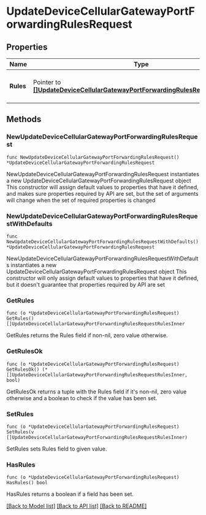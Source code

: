 # UpdateDeviceCellularGatewayPortForwardingRulesRequest

## Properties

Name | Type | Description | Notes
------------ | ------------- | ------------- | -------------
**Rules** | Pointer to [**[]UpdateDeviceCellularGatewayPortForwardingRulesRequestRulesInner**](UpdateDeviceCellularGatewayPortForwardingRulesRequestRulesInner.md) | An array of port forwarding params | [optional] 

## Methods

### NewUpdateDeviceCellularGatewayPortForwardingRulesRequest

`func NewUpdateDeviceCellularGatewayPortForwardingRulesRequest() *UpdateDeviceCellularGatewayPortForwardingRulesRequest`

NewUpdateDeviceCellularGatewayPortForwardingRulesRequest instantiates a new UpdateDeviceCellularGatewayPortForwardingRulesRequest object
This constructor will assign default values to properties that have it defined,
and makes sure properties required by API are set, but the set of arguments
will change when the set of required properties is changed

### NewUpdateDeviceCellularGatewayPortForwardingRulesRequestWithDefaults

`func NewUpdateDeviceCellularGatewayPortForwardingRulesRequestWithDefaults() *UpdateDeviceCellularGatewayPortForwardingRulesRequest`

NewUpdateDeviceCellularGatewayPortForwardingRulesRequestWithDefaults instantiates a new UpdateDeviceCellularGatewayPortForwardingRulesRequest object
This constructor will only assign default values to properties that have it defined,
but it doesn't guarantee that properties required by API are set

### GetRules

`func (o *UpdateDeviceCellularGatewayPortForwardingRulesRequest) GetRules() []UpdateDeviceCellularGatewayPortForwardingRulesRequestRulesInner`

GetRules returns the Rules field if non-nil, zero value otherwise.

### GetRulesOk

`func (o *UpdateDeviceCellularGatewayPortForwardingRulesRequest) GetRulesOk() (*[]UpdateDeviceCellularGatewayPortForwardingRulesRequestRulesInner, bool)`

GetRulesOk returns a tuple with the Rules field if it's non-nil, zero value otherwise
and a boolean to check if the value has been set.

### SetRules

`func (o *UpdateDeviceCellularGatewayPortForwardingRulesRequest) SetRules(v []UpdateDeviceCellularGatewayPortForwardingRulesRequestRulesInner)`

SetRules sets Rules field to given value.

### HasRules

`func (o *UpdateDeviceCellularGatewayPortForwardingRulesRequest) HasRules() bool`

HasRules returns a boolean if a field has been set.


[[Back to Model list]](../README.md#documentation-for-models) [[Back to API list]](../README.md#documentation-for-api-endpoints) [[Back to README]](../README.md)


